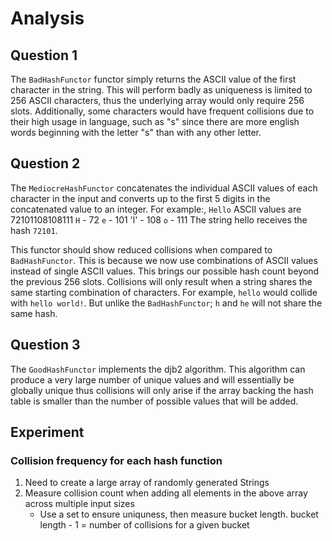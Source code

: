 # Analysis

## Question 1

The `BadHashFunctor` functor simply returns the ASCII value of the first character in the string.
This will perform badly as uniqueness is limited to 256 ASCII characters, thus the underlying array would only require 256 slots.
Additionally, some characters would have frequent collisions due to their high usage in language, such as "s" since there are more english words beginning with the letter "s" than with any other letter.

## Question 2

The `MediocreHashFunctor` concatenates the individual ASCII values of each character in the input and converts up to the first 5 digits in the concatenated value to an integer.
For example:, `Hello` ASCII values are 72101108108111
`H` - 72
`e` - 101
'l' - 108
`o` - 111
The string hello receives the hash `72101`.

This functor should show reduced collisions when compared to `BadHashFunctor`. 
This is because we now use combinations of ASCII values instead of single ASCII values.
This brings our possible hash count beyond the previous 256 slots.
Collisions will only result when a string shares the same starting combination of characters.
For example, `hello` would collide with `hello world!`.
But unlike the `BadHashFunctor`; `h` and `he` will not share the same hash.

## Question 3

The `GoodHashFunctor` implements the djb2 algorithm.
This algorithm can produce a very large number of unique values and will essentially be globally unique thus collisions will only arise if the array backing the hash table is smaller than the number of possible values that will be added.

## Experiment

### Collision frequency for each hash function

1. Need to create a large array of randomly generated Strings
2. Measure collision count when adding all elements in the above array across multiple input sizes
   * Use a set to ensure uniquness, then measure bucket length. bucket length - 1 = number of collisions for a given bucket



### 